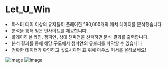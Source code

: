 # Let_U_Win
<li> 마스터 티어 이상의 유저들이 플레이한 190,000개의 매치 데이터를 분석했습니다.</li>
<li> 분석을 통해 얻은 인사이트를 제공합니다.</li>
<li> 플레이하실 라인, 챔피언, 상대 챔피언을 선택하면 분석 결과를 출력합니다.</li>
<li> 분석 결과를 통해 해당 구도에서 챔피언의 유불리를 파악할 수 있습니다</li>
<li> 정확한 데이터가 확인하고 싶으시다면 표 위에 마우스 커서를 올려보세요!</li>


![image](https://user-images.githubusercontent.com/85550653/149066667-57f8b962-38a4-4304-8cd2-88112406857e.png)
![image](https://user-images.githubusercontent.com/85550653/149066704-05a99149-448e-433a-a563-401671728cb6.png)

